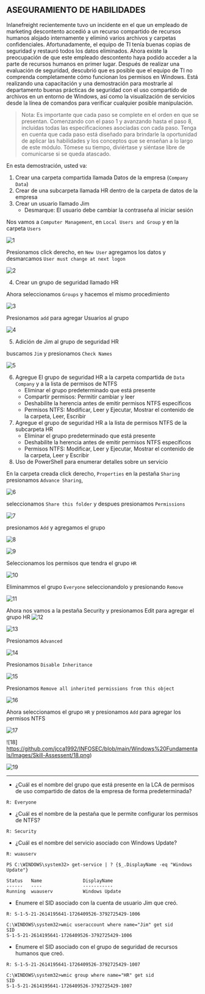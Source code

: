 ## ASEGURAMIENTO DE HABILIDADES

Inlanefreight recientemente tuvo un incidente en el que un empleado de marketing descontento accedió a un recurso compartido de recursos humanos alojado internamente y eliminó varios archivos y carpetas confidenciales. Afortunadamente, el equipo de TI tenía buenas copias de seguridad y restauró todos los datos eliminados. Ahora existe la preocupación de que este empleado descontento haya podido acceder a la parte de recursos humanos en primer lugar. Después de realizar una evaluación de seguridad, descubrió que es posible que el equipo de TI no comprenda completamente cómo funcionan los permisos en Windows. Está realizando una capacitación y una demostración para mostrarle al departamento buenas prácticas de seguridad con el uso compartido de archivos en un entorno de Windows, así como la visualización de servicios desde la línea de comandos para verificar cualquier posible manipulación.

>Nota: Es importante que cada paso se complete en el orden en que se presentan. Comenzando con el paso 1 y avanzando hasta el paso 8, incluidas todas las especificaciones asociadas con cada paso. Tenga en cuenta que cada paso está diseñado para brindarle la oportunidad de aplicar las habilidades y los conceptos que se enseñan a lo largo de este módulo. Tómese su tiempo, diviértase y siéntase libre de comunicarse si se queda atascado.

En esta demostración, usted va:

1. Crear una carpeta compartida llamada Datos de la empresa (`Company Data`)
2. Crear de una subcarpeta llamada HR dentro de la carpeta de datos de la empresa
3. Crear un usuario llamado Jim
    + Desmarque: El usuario debe cambiar la contraseña al iniciar sesión

Nos vamos a `Computer Management`, en `Local Users and Group` y en la carpeta `Users`

![1](https://github.com/jcca1992/INFOSEC/blob/main/Windows%20Fundamentals/Images/Skill-Assessent/1.png)

Presionamos click derecho, en `New User` agregamos los datos y desmarcamos `User must change at next logon`

![2](https://github.com/jcca1992/INFOSEC/blob/main/Windows%20Fundamentals/Images/Skill-Assessent/2.png)

4. Crear un grupo de seguridad llamado HR

Ahora seleccionamos `Groups` y hacemos el mismo procedimiento

![3](https://github.com/jcca1992/INFOSEC/blob/main/Windows%20Fundamentals/Images/Skill-Assessent/3.png)

Presionamos `add` para agregar Usuarios al grupo

![4](https://github.com/jcca1992/INFOSEC/blob/main/Windows%20Fundamentals/Images/Skill-Assessent/4.png)

5. Adición de Jim al grupo de seguridad HR

buscamos `Jim` y presionamos `Check Names`

![5](https://github.com/jcca1992/INFOSEC/blob/main/Windows%20Fundamentals/Images/Skill-Assessent/5.png)

6. Agregue El grupo de seguridad HR a la carpeta compartida de `Data Company` y a la lista de permisos de NTFS
    + Eliminar el grupo predeterminado que está presente
    + Compartir permisos: Permitir cambiar y leer
    + Deshabilite la herencia antes de emitir permisos NTFS específicos
    + Permisos NTFS: Modificar, Leer y Ejecutar, Mostrar el contenido de la carpeta, Leer, Escribir
7. Agregue el grupo de seguridad HR a la lista de permisos NTFS de la subcarpeta HR
    + Eliminar el grupo predeterminado que está presente
    + Deshabilite la herencia antes de emitir permisos NTFS específicos
    + Permisos NTFS: Modificar, Leer y Ejecutar, Mostrar el contenido de la carpeta, Leer y Escribir
8. Uso de PowerShell para enumerar detalles sobre un servicio

En la carpeta creada click derecho, `Properties` en la pestaña `Sharing` presionamos `Advance Sharing`, 

![6](https://github.com/jcca1992/INFOSEC/blob/main/Windows%20Fundamentals/Images/Skill-Assessent/6.png)

seleccionamos `Share this folder` y despues presionamos `Permissions` 

![7](https://github.com/jcca1992/INFOSEC/blob/main/Windows%20Fundamentals/Images/Skill-Assessent/7.png)

presionamos `Add` y agregamos el grupo 

![8](https://github.com/jcca1992/INFOSEC/blob/main/Windows%20Fundamentals/Images/Skill-Assessent/8.png)

![9](https://github.com/jcca1992/INFOSEC/blob/main/Windows%20Fundamentals/Images/Skill-Assessent/9.png)

Seleccionamos los permisos que tendra el grupo `HR`

![10](https://github.com/jcca1992/INFOSEC/blob/main/Windows%20Fundamentals/Images/Skill-Assessent/10.png)

Eliminammos el grupo `Everyone` seleccionandolo y presionando `Remove`

![11](https://github.com/jcca1992/INFOSEC/blob/main/Windows%20Fundamentals/Images/Skill-Assessent/11.png)

Ahora nos vamos a la pestaña Security y presionamos Edit para agregar el grupo HR
![12](https://github.com/jcca1992/INFOSEC/blob/main/Windows%20Fundamentals/Images/Skill-Assessent/12.png)

![13](https://github.com/jcca1992/INFOSEC/blob/main/Windows%20Fundamentals/Images/Skill-Assessent/13.png)

Presionamos `Advanced` 

![14](https://github.com/jcca1992/INFOSEC/blob/main/Windows%20Fundamentals/Images/Skill-Assessent/14.png)

Presionamos `Disable Inheritance`

![15](https://github.com/jcca1992/INFOSEC/blob/main/Windows%20Fundamentals/Images/Skill-Assessent/15.png)

Presionamos `Remove all inherited permissions from this object`

![16](https://github.com/jcca1992/INFOSEC/blob/main/Windows%20Fundamentals/Images/Skill-Assessent/16.png)

Ahora seleccionamos el grupo `HR` y presionamos `Add` para agregar los permisos NTFS

![17](https://github.com/jcca1992/INFOSEC/blob/main/Windows%20Fundamentals/Images/Skill-Assessent/17.png)

![18] https://github.com/jcca1992/INFOSEC/blob/main/Windows%20Fundamentals/Images/Skill-Assessent/18.png)

![19](https://github.com/jcca1992/INFOSEC/blob/main/Windows%20Fundamentals/Images/Skill-Assessent/19.png)
___

+ ¿Cuál es el nombre del grupo que está presente en la LCA de permisos de uso compartido de datos de la empresa de forma predeterminada?

`R: Everyone`

+ ¿Cuál es el nombre de la pestaña que le permite configurar los permisos de NTFS?

`R: Security`

+ ¿Cuál es el nombre del servicio asociado con Windows Update?

`R: wuauserv`

~~~
PS C:\WINDOWS\system32> get-service | ? {$_.DisplayName -eq "Windows Update"}

Status   Name               DisplayName
------   ----               -----------
Running  wuauserv           Windows Update
~~~

+ Enumere el SID asociado con la cuenta de usuario Jim que creó.

`R: S-1-5-21-2614195641-1726409526-3792725429-1006`

~~~
C:\WINDOWS\system32>wmic useraccount where name="Jim" get sid
SID
S-1-5-21-2614195641-1726409526-3792725429-1006
~~~


+ Enumere el SID asociado con el grupo de seguridad de recursos humanos que creó.

`R: S-1-5-21-2614195641-1726409526-3792725429-1007`

~~~
C:\WINDOWS\system32>wmic group where name="HR" get sid
SID
S-1-5-21-2614195641-1726409526-3792725429-1007
~~~